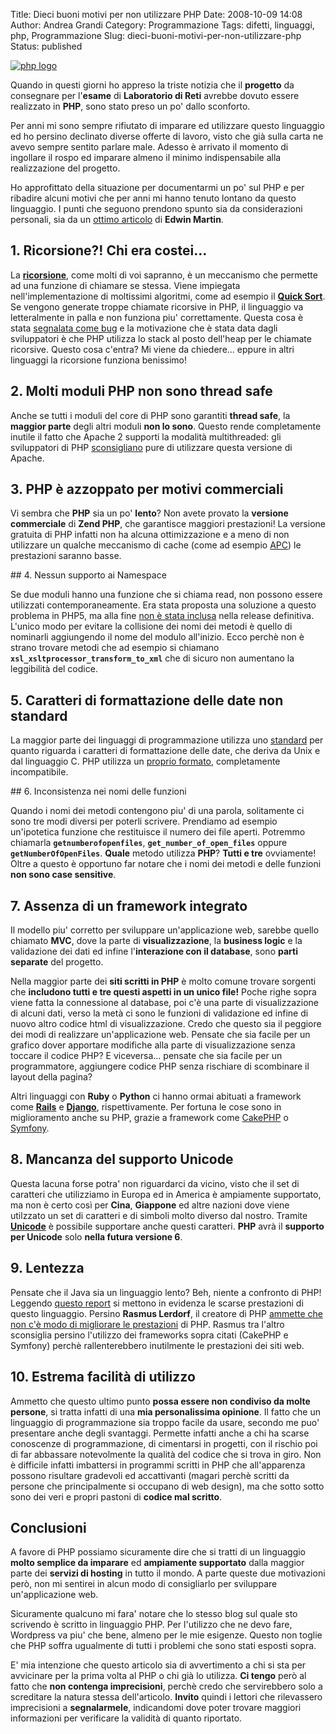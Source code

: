 Title: Dieci buoni motivi per non utilizzare PHP
Date: 2008-10-09 14:08
Author: Andrea Grandi
Category: Programmazione
Tags: difetti, linguaggi, php, Programmazione
Slug: dieci-buoni-motivi-per-non-utilizzare-php
Status: published

[![php logo]({static}/images/2008/10/php-logo.jpg)]()

Quando in questi giorni ho appreso la triste notizia che il **progetto** da consegnare
per l'**esame** di **Laboratorio di Reti** avrebbe dovuto essere
realizzato in **PHP**, sono stato preso un po' dallo sconforto.

Per anni mi sono sempre rifiutato di imparare ed utilizzare questo
linguaggio ed ho persino declinato diverse offerte di lavoro, visto che
già sulla carta ne avevo sempre sentito parlare male. Adesso è arrivato
il momento di ingollare il rospo ed imparare almeno il minimo
indispensabile alla realizzazione del progetto.

Ho approfittato della situazione per documentarmi un po' sul PHP e per
ribadire alcuni motivi che per anni mi hanno tenuto lontano da questo
linguaggio. I punti che seguono prendono spunto sia da considerazioni
personali, sia da un [ottimo articolo](http://www.bitstorm.org/edwin/en/php/) di **Edwin Martin**.

## 1. Ricorsione?! Chi era costei...

La **[ricorsione](http://it.wikipedia.org/wiki/Ricorsione)**, come molti
di voi sapranno, è un meccanismo che permette ad una funzione di
chiamare se stessa. Viene impiegata nell'implementazione di moltissimi
algoritmi, come ad esempio il [**Quick
Sort**](http://it.wikipedia.org/wiki/Quick_sort). Se vengono generate
troppe chiamate ricorsive in PHP, il linguaggio va letteralmente in
palla e non funziona piu' correttamente. Questa cosa è stata [segnalata
come bug](http://bugs.php.net/bug.php?id=1901) e la motivazione che è
stata data dagli sviluppatori è che PHP utilizza lo stack al posto
dell'heap per le chiamate ricorsive. Questo cosa c'entra? Mi viene da
chiedere... eppure in altri linguaggi la ricorsione funziona benissimo!

## 2. Molti moduli PHP non sono thread safe

Anche se tutti i moduli del core di PHP sono garantiti **thread safe**,
la **maggior parte** degli altri moduli **non lo sono**. Questo rende
completamente inutile il fatto che Apache 2 supporti la modalità
multithreaded: gli sviluppatori di PHP
[sconsigliano](http://www.php.net/manual/en/install.unix.apache2.php)
pure di utilizzare questa versione di Apache.

## 3. PHP è azzoppato per motivi commerciali

Vi sembra che **PHP** sia un po' **lento**? Non avete provato la
**versione commerciale** di **Zend PHP**, che garantisce maggiori
prestazioni! La versione gratuita di PHP infatti non ha alcuna
ottimizzazione e a meno di non utilizzare un qualche meccanismo di cache
(come ad esempio
[APC](http://pecl.php.net/package-info.php?package=APC)) le prestazioni
saranno basse.

## 4. Nessun supporto ai Namespace

Se due moduli hanno una funzione che si chiama read, non possono essere
utilizzati contemporaneamente. Era stata proposta una soluzione a questo
problema in PHP5, ma alla fine [non è stata inclusa](http://www.php.net/ChangeLog-5.php#5.0.0b2) nella release
definitiva. L'unico modo per evitare la collisione dei nomi dei metodi è
quello di nominarli aggiungendo il nome del modulo all'inizio. Ecco
perchè non è strano trovare metodi che ad esempio si chiamano
**`xsl_xsltprocessor_transform_to_xml`** che di sicuro non aumentano
la leggibilità del codice.

## 5. Caratteri di formattazione delle date non standard

La maggior parte dei linguaggi di programmazione utilizza uno
[standard](http://unixhelp.ed.ac.uk/CGI/man-cgi?date) per quanto
riguarda i caratteri di formattazione delle date, che deriva da Unix e
dal linguaggio C. PHP utilizza un [proprio formato](http://www.php.net/manual/en/function.date.php), completamente
incompatibile.

## 6. Inconsistenza nei nomi delle funzioni

Quando i nomi dei metodi contengono piu' di una parola, solitamente ci
sono tre modi diversi per poterli scrivere. Prendiamo ad esempio
un'ipotetica funzione che restituisce il numero dei file aperti.
Potremmo chiamarla **`getnumberofopenfiles`**,
**`get_number_of_open_files`** oppure **`getNumberOfOpenFiles`**.
**Quale** metodo utilizza **PHP**? **Tutti e tre** ovviamente! Oltre a
questo è opportuno far notare che i nomi dei metodi e delle funzioni
**non sono case sensitive**.

## 7. Assenza di un framework integrato

Il modello piu' corretto per sviluppare un'applicazione web, sarebbe
quello chiamato **MVC**, dove la parte di **visualizzazione**, la
**business logic** e la validazione dei dati ed infine l'**interazione
con il database**, sono **parti separate** del progetto.

Nella maggior parte dei **siti scritti in PHP** è molto comune trovare
sorgenti che **includono tutti e tre questi aspetti in un unico file!**
Poche righe sopra viene fatta la connessione al database, poi c'è una
parte di visualizzazione di alcuni dati, verso la metà ci sono le
funzioni di validazione ed infine di nuovo altro codice html di
visualizzazione. Credo che questo sia il peggiore dei modi di realizzare
un'applicazione web. Pensate che sia facile per un grafico dover
apportare modifiche alla parte di visualizzazione senza toccare il
codice PHP? E viceversa... pensate che sia facile per un programmatore,
aggiungere codice PHP senza rischiare di scombinare il layout della
pagina?

Altri linguaggi con **Ruby** o **Python** ci hanno ormai abituati a
framework come [**Rails**](http://www.rubyonrails.org/) e
[**Django**](http://www.djangoproject.com/), rispettivamente. Per
fortuna le cose sono in miglioramento anche su PHP, grazie a framework
come [CakePHP](http://www.cakephp.org/) o
[Symfony](http://www.symfony-project.com/).

## 8. Mancanza del supporto Unicode

Questa lacuna forse potra' non riguardarci da vicino, visto che il set
di caratteri che utilizziamo in Europa ed in America è ampiamente
supportato, ma non è certo così per **Cina**, **Giappone** ed altre
nazioni dove viene utilzzato un set di caratteri e di simboli molto
diverso dal nostro. Tramite
[**Unicode**](http://it.wikipedia.org/wiki/Unicode) è possibile
supportare anche questi caratteri. **PHP** avrà il **supporto per
Unicode** solo **nella futura versione 6**.

## 9. Lentezza

Pensate che il Java sia un linguaggio lento? Beh, niente a confronto di
PHP! Leggendo [questo report](http://shootout.alioth.debian.org/debian/benchmark.php?test=all&lang=java&lang2=php)
si mettono in evidenza le scarse prestazioni di questo linguaggio.
Persino **Rasmus Lerdorf**, il creatore di PHP [ammette che non c'è modo di migliorare le prestazioni](http://www.sitepoint.com/blogs/2008/08/29/rasmus-lerdorf-php-frameworks-think-again/)
di PHP. Rasmus tra l'altro sconsiglia persino l'utilizzo dei frameworks
sopra citati (CakePHP e Symfony) perchè rallenterebbero inutilmente le
prestazioni dei siti web.

## 10. Estrema facilità di utilizzo

Ammetto che questo ultimo punto **possa essere non condiviso da molte
persone**, si tratta infatti di una **mia personalissima opinione**. Il
fatto che un linguaggio di programmazione sia troppo facile da usare,
secondo me puo' presentare anche degli svantaggi. Permette infatti anche
a chi ha scarse conoscenze di programmazione, di cimentarsi in progetti,
con il rischio poi di far abbassare notevolmente la qualità del codice
che si trova in giro. Non è difficile infatti imbattersi in programmi
scritti in PHP che all'apparenza possono risultare gradevoli ed
accattivanti (magari perchè scritti da persone che principalmente si
occupano di web design), ma che sotto sotto sono dei veri e propri
pastoni di **codice mal scritto**.

## Conclusioni

A favore di PHP possiamo sicuramente dire che si tratti di un linguaggio
**molto semplice da imparare** ed **ampiamente supportato** dalla
maggior parte dei **servizi di hosting** in tutto il mondo. A parte
queste due motivazioni però, non mi sentirei in alcun modo di
consigliarlo per sviluppare un'applicazione web.

Sicuramente qualcuno mi fara' notare che lo stesso blog sul quale sto
scrivendo è scritto in linguaggio PHP. Per l'utilizzo che ne devo fare,
Wordpress va piu' che bene, almeno per le mie esigenze. Questo non
toglie che PHP soffra ugualmente di tutti i problemi che sono stati
esposti sopra.

E' mia intenzione che questo articolo sia di avvertimento a chi si sta
per avvicinare per la prima volta al PHP o chi già lo utilizza. **Ci
tengo** però al fatto che **non contenga imprecisioni**, perchè credo
che servirebbero solo a screditare la natura stessa dell'articolo.
**Invito** quindi i lettori che rilevassero imprecisioni a
**segnalarmele**, indicandomi dove poter trovare maggiori informazioni
per verificare la validità di quanto riportato.
